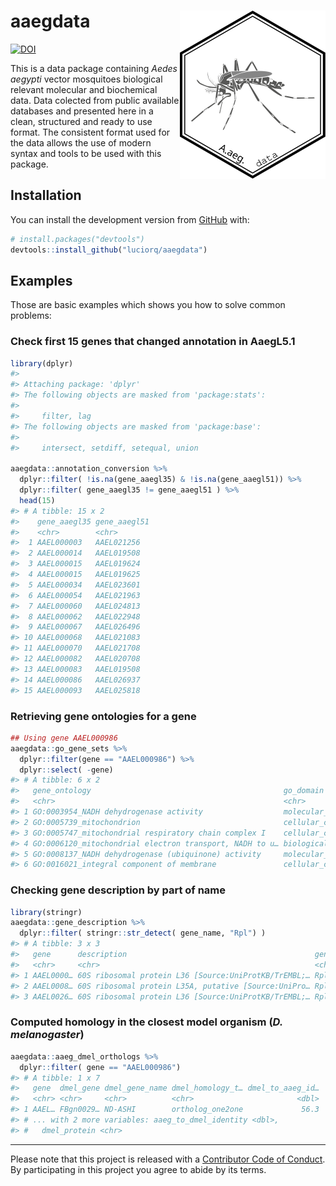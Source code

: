 
<!-- README.md is generated from README.Rmd. Please edit that file -->
aaegdata <img src="man/figures/aaegdata_logo.svg" align="right" />
==================================================================

[![DOI](https://zenodo.org/badge/138066714.svg)](https://zenodo.org/badge/latestdoi/138066714)

This is a data package containing *Aedes aegypti* vector mosquitoes biological relevant molecular and biochemical data. Data colected from public available databases and presented here in a clean, structured and ready to use format. The consistent format used for the data allows the use of modern syntax and tools to be used with this package.

Installation
------------

<!-- You can install the released version of aaegdata from [CRAN](https://CRAN.R-project.org) with:

``` r
install.packages("aaegdata")
```
-->
You can install the development version from [GitHub](https://github.com/) with:

``` r
# install.packages("devtools")
devtools::install_github("luciorq/aaegdata")
```

Examples
--------

Those are basic examples which shows you how to solve common problems:

### Check first 15 genes that changed annotation in AaegL5.1

``` r
library(dplyr)
#> 
#> Attaching package: 'dplyr'
#> The following objects are masked from 'package:stats':
#> 
#>     filter, lag
#> The following objects are masked from 'package:base':
#> 
#>     intersect, setdiff, setequal, union

aaegdata::annotation_conversion %>%
  dplyr::filter( !is.na(gene_aaegl35) & !is.na(gene_aaegl51)) %>%
  dplyr::filter( gene_aaegl35 != gene_aaegl51 ) %>%
  head(15)
#> # A tibble: 15 x 2
#>    gene_aaegl35 gene_aaegl51
#>    <chr>        <chr>       
#>  1 AAEL000003   AAEL021256  
#>  2 AAEL000014   AAEL019508  
#>  3 AAEL000015   AAEL019624  
#>  4 AAEL000015   AAEL019625  
#>  5 AAEL000034   AAEL023601  
#>  6 AAEL000054   AAEL021963  
#>  7 AAEL000060   AAEL024813  
#>  8 AAEL000062   AAEL022948  
#>  9 AAEL000067   AAEL026496  
#> 10 AAEL000068   AAEL021083  
#> 11 AAEL000070   AAEL021708  
#> 12 AAEL000082   AAEL020708  
#> 13 AAEL000083   AAEL019508  
#> 14 AAEL000086   AAEL026937  
#> 15 AAEL000093   AAEL025818
```

### Retrieving gene ontologies for a gene

``` r
## Using gene AAEL000986
aaegdata::go_gene_sets %>%
  dplyr::filter(gene == "AAEL000986") %>%
  dplyr::select( -gene)
#> # A tibble: 6 x 2
#>   gene_ontology                                           go_domain       
#>   <chr>                                                   <chr>           
#> 1 GO:0003954_NADH dehydrogenase activity                  molecular_funct…
#> 2 GO:0005739_mitochondrion                                cellular_compon…
#> 3 GO:0005747_mitochondrial respiratory chain complex I    cellular_compon…
#> 4 GO:0006120_mitochondrial electron transport, NADH to u… biological_proc…
#> 5 GO:0008137_NADH dehydrogenase (ubiquinone) activity     molecular_funct…
#> 6 GO:0016021_integral component of membrane               cellular_compon…
```

### Checking gene description by part of name

``` r
library(stringr)
aaegdata::gene_description %>%
  dplyr::filter( stringr::str_detect( gene_name, "Rpl") )
#> # A tibble: 3 x 3
#>   gene      description                                          gene_name
#>   <chr>     <chr>                                                <chr>    
#> 1 AAEL0000… 60S ribosomal protein L36 [Source:UniProtKB/TrEMBL;… Rpl36-1  
#> 2 AAEL0008… 60S ribosomal protein L35A, putative [Source:UniPro… Rpl35    
#> 3 AAEL0026… 60S ribosomal protein L36 [Source:UniProtKB/TrEMBL;… Rpl36-2
```

### Computed homology in the closest model organism (*D. melanogaster*)

``` r
aaegdata::aaeg_dmel_orthologs %>%
  dplyr::filter( gene == "AAEL000986")
#> # A tibble: 1 x 7
#>   gene  dmel_gene dmel_gene_name dmel_homology_t… dmel_to_aaeg_id…
#>   <chr> <chr>     <chr>          <chr>                       <dbl>
#> 1 AAEL… FBgn0029… ND-ASHI        ortholog_one2one             56.3
#> # ... with 2 more variables: aaeg_to_dmel_identity <dbl>,
#> #   dmel_protein <chr>
```

------------------------------------------------------------------------

Please note that this project is released with a [Contributor Code of Conduct](CODE_OF_CONDUCT.md). By participating in this project you agree to abide by its terms.

